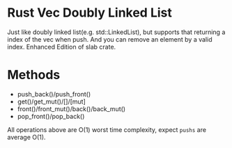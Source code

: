 # Rust Vec Doubly Linked List
Just like doubly linked list(e.g. std::LinkedList), but supports that returning a index of the vec when push. And you can remove an element by a valid index.
Enhanced Edition of slab crate.

# Methods
- push_back()/push_front()
- get()/get_mut()/\[]/\[mut]
- front()/front_mut()/back()/back_mut()
- pop_front()/pop_back()

All operations above are O(1) worst time complexity, expect `pushs` are average O(1).